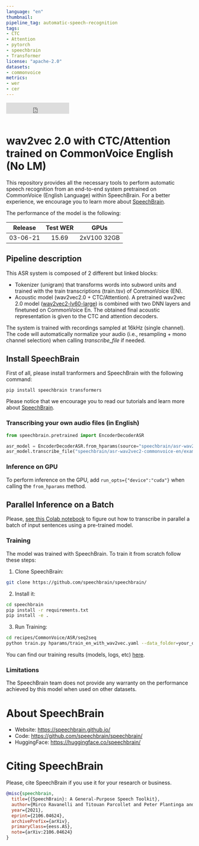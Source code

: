 ```yaml
---
language: "en"
thumbnail:
pipeline_tag: automatic-speech-recognition
tags:
- CTC
- Attention
- pytorch
- speechbrain
- Transformer
license: "apache-2.0"
datasets:
- commonvoice
metrics:
- wer
- cer
---
```


<iframe src="https://ghbtns.com/github-btn.html?user=speechbrain&repo=speechbrain&type=star&count=true&size=large&v=2" frameborder="0" scrolling="0" width="170" height="30" title="GitHub"></iframe>
<br/><br/>

# wav2vec 2.0 with CTC/Attention trained on CommonVoice English (No LM)

This repository provides all the necessary tools to perform automatic speech
recognition from an end-to-end system pretrained on CommonVoice (English Language) within
SpeechBrain. For a better experience, we encourage you to learn more about
[SpeechBrain](https://speechbrain.github.io). 

The performance of the model is the following:

| Release | Test WER | GPUs |
|:--------------:|:--------------:| :--------:|
| 03-06-21 | 15.69 | 2xV100 32GB |

## Pipeline description

This ASR system is composed of 2 different but linked blocks:
- Tokenizer (unigram) that transforms words into subword units and trained with
the train transcriptions (train.tsv) of CommonVoice (EN).
- Acoustic model (wav2vec2.0 + CTC/Attention). A pretrained wav2vec 2.0 model ([wav2vec2-lv60-large](https://huggingface.co/facebook/wav2vec2-large-lv60)) is combined with two DNN layers and finetuned on CommonVoice En. 
The obtained final acoustic representation is given to the CTC and attention decoders.

The system is trained with recordings sampled at 16kHz (single channel).
The code will automatically normalize your audio (i.e., resampling + mono channel selection) when calling *transcribe_file* if needed.

## Install SpeechBrain

First of all, please install tranformers and SpeechBrain with the following command:

```
pip install speechbrain transformers
```

Please notice that we encourage you to read our tutorials and learn more about
[SpeechBrain](https://speechbrain.github.io).

### Transcribing your own audio files (in English)

```python
from speechbrain.pretrained import EncoderDecoderASR

asr_model = EncoderDecoderASR.from_hparams(source="speechbrain/asr-wav2vec2-commonvoice-en", savedir="pretrained_models/asr-wav2vec2-commonvoice-en")
asr_model.transcribe_file("speechbrain/asr-wav2vec2-commonvoice-en/example.wav")

```
### Inference on GPU
To perform inference on the GPU, add  `run_opts={"device":"cuda"}`  when calling the `from_hparams` method.

## Parallel Inference on a Batch
Please, [see this Colab notebook](https://colab.research.google.com/drive/1hX5ZI9S4jHIjahFCZnhwwQmFoGAi3tmu?usp=sharing) to figure out how to transcribe in parallel a batch of input sentences using a pre-trained model.

### Training
The model was trained with SpeechBrain.
To train it from scratch follow these steps:
1. Clone SpeechBrain:
```bash
git clone https://github.com/speechbrain/speechbrain/
```
2. Install it:
```bash
cd speechbrain
pip install -r requirements.txt
pip install -e .
```

3. Run Training:
```bash
cd recipes/CommonVoice/ASR/seq2seq
python train.py hparams/train_en_with_wav2vec.yaml --data_folder=your_data_folder
```

You can find our training results (models, logs, etc) [here](https://drive.google.com/drive/folders/1tjz6IZmVRkuRE97E7h1cXFoGTer7pT73?usp=sharing).

### Limitations
The SpeechBrain team does not provide any warranty on the performance achieved by this model when used on other datasets.


# **About SpeechBrain**
- Website: https://speechbrain.github.io/
- Code: https://github.com/speechbrain/speechbrain/
- HuggingFace: https://huggingface.co/speechbrain/


# **Citing SpeechBrain**
Please, cite SpeechBrain if you use it for your research or business.

```bibtex
@misc{speechbrain,
  title={{SpeechBrain}: A General-Purpose Speech Toolkit},
  author={Mirco Ravanelli and Titouan Parcollet and Peter Plantinga and Aku Rouhe and Samuele Cornell and Loren Lugosch and Cem Subakan and Nauman Dawalatabad and Abdelwahab Heba and Jianyuan Zhong and Ju-Chieh Chou and Sung-Lin Yeh and Szu-Wei Fu and Chien-Feng Liao and Elena Rastorgueva and François Grondin and William Aris and Hwidong Na and Yan Gao and Renato De Mori and Yoshua Bengio},
  year={2021},
  eprint={2106.04624},
  archivePrefix={arXiv},
  primaryClass={eess.AS},
  note={arXiv:2106.04624}
}
```
